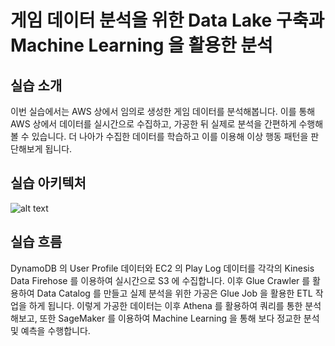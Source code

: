 # 게임 데이터 분석을 위한 Data Lake 구축과 Machine Learning 을 활용한 분석

## 실습 소개
이번 실습에서는 AWS 상에서 임의로 생성한 게임 데이터를 분석해봅니다. 이를 통해 AWS 상에서 데이터를 실시간으로 수집하고, 가공한 뒤 실제로 분석을 간편하게 수행해볼 수 있습니다. 더 나아가 수집한 데이터를 학습하고 이를 이용해 이상 행동 패턴을 판단해보게 됩니다.

## 실습 아키텍처
![alt text](https://github.com/aws-samples/aws-ai-ml-workshop-kr/blob/master/contribution/anhyobin/image/architecture.png)

## 실습 흐름
DynamoDB 의 User Profile 데이터와 EC2 의 Play Log 데이터를 각각의 Kinesis Data Firehose 를 이용하여 실시간으로 S3 에 수집합니다. 이후 Glue Crawler 를 활용하여 Data Catalog 를 만들고 실제 분석을 위한 가공은 Glue Job 을 활용한 ETL 작업을 하게 됩니다.
이렇게 가공한 데이터는 이후 Athena 를 활용하여 쿼리를 통한 분석 해보고, 또한 SageMaker 를 이용하여 Machine Learning 을 통해 보다 정교한 분석 및 예측을 수행합니다.
